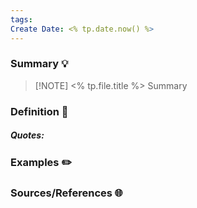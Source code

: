 ```yaml
---
tags: 
Create Date: <% tp.date.now() %>
---
```

### Summary 💡

> [!NOTE] <% tp.file.title %>
> Summary

### Definition 📖

##### Quotes:

### Examples ✏️

### Sources/References 🌐 
